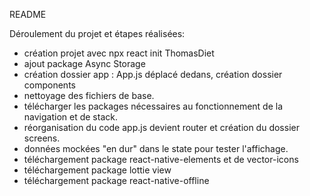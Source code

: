 README

Déroulement du projet et étapes réalisées:

- création projet avec npx react init ThomasDiet
- ajout package Async Storage
- création dossier app : App.js déplacé dedans, création dossier components
- nettoyage des fichiers de base.
- télécharger les packages nécessaires au fonctionnement de la navigation et de stack.
- réorganisation du code app.js devient router et création du dossier screens.
- données mockées "en dur" dans le state pour tester l'affichage.
- téléchargement package react-native-elements et de vector-icons
- téléchargement package lottie view
- téléchargement package react-native-offline

